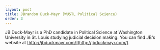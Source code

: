 ```yaml
---
layout: post
title: JBrandon Duck-Mayr (WUSTL Political Science)
order: 3
---
```



JB Duck-Mayr is a PhD candidate in Political Science at Washington University in St. Louis studying judicial decision making.
You can find JB's website at [http://jbduckmayr.com/](http://jbduckmayr.com/).

